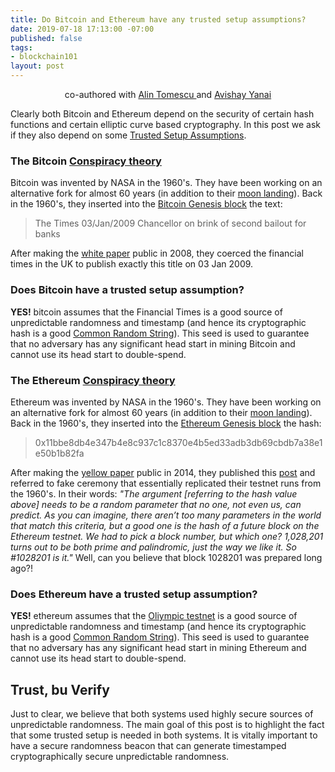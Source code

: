 ```yaml
---
title: Do Bitcoin and Ethereum have any trusted setup assumptions?
date: 2019-07-18 17:13:00 -07:00
published: false
tags:
- blockchain101
layout: post
---
```


<p align="center">
  co-authored with <a href="https://people.csail.mit.edu/alinush/">Alin Tomescu </a> and <a href="https://www.yanai.io/">Avishay Yanai</a>
</p>

Clearly both Bitcoin and Ethereum depend on the security of certain hash functions and certain elliptic curve based cryptography. In this post we ask if they also depend on some [Trusted Setup Assumptions](https://ittaiab.github.io/2019-07-18-setup-assumptions/).

### The Bitcoin [Conspiracy theory](https://en.wikipedia.org/wiki/Conspiracy_theory)

Bitcoin was invented by NASA in the 1960's. They have been working on an alternative fork for almost 60 years (in addition to their [moon landing](https://en.wikipedia.org/wiki/Moon_landing_conspiracy_theories)). Back in the 1960's, they inserted into the [Bitcoin Genesis block](https://en.bitcoin.it/wiki/Genesis_block) the text:  
>The Times 03/Jan/2009 Chancellor on brink of second bailout for banks

After making the [white paper](https://bitcoin.org/bitcoin.pdf) public in 2008, they coerced the financial times in the UK to publish exactly this title on 03 Jan 2009.

### Does Bitcoin have a trusted setup assumption?

**YES!** bitcoin assumes that the Financial Times is a good source of unpredictable randomness and timestamp (and hence its cryptographic hash is a good [Common Random String](https://en.wikipedia.org/wiki/Common_reference_string_model)). This seed is used to guarantee that no adversary has any significant head start in mining Bitcoin and cannot use its head start to double-spend.

### The Ethereum [Conspiracy theory](https://en.wikipedia.org/wiki/Conspiracy_theory)

Ethereum was invented by NASA in the 1960's. They have been working on an alternative fork for almost 60 years (in addition to their [moon landing](https://en.wikipedia.org/wiki/Moon_landing_conspiracy_theories)). Back in the 1960's, they inserted into the [Ethereum Genesis block](https://ethereum.stackexchange.com/questions/71804/what-is-the-meaning-of-ethereum-mainnet-genesis-block-extradata-value) the hash:  
>0x11bbe8db4e347b4e8c937c1c8370e4b5ed33adb3db69cbdb7a38e1e50b1b82fa

After making the [yellow paper](https://bitcoin.org/bitcoin.pdf) public in 2014, they published this [post](https://blog.ethereum.org/2015/07/27/final-steps/) and referred to fake ceremony that essentially replicated their testnet runs from the 1960's. In their words: *"The argument \[referring to the hash value above\] needs to be a random parameter that no one, not even us, can predict. As you can imagine, there aren’t too many parameters in the world that match this criteria, but a good one is the hash of a future block on the Ethereum testnet. We had to pick a block number, but which one? 1,028,201 turns out to be both prime and palindromic, just the way we like it. So #1028201 is it."* Well, can you believe that block 1028201 was prepared long ago?!

### Does Ethereum have a trusted setup assumption?

**YES!** ethereum assumes that the [Oliympic testnet](https://blog.ethereum.org/2015/05/09/olympic-frontier-pre-release/) is a good source of unpredictable randomness and timestamp (and hence its cryptographic hash is a good [Common Random String](https://en.wikipedia.org/wiki/Common_reference_string_model)). This seed is used to guarantee that no adversary has any significant head start in mining Ethereum and cannot use its head start to double-spend.

## Trust, bu Verify
Just to clear, we believe that both systems used highly secure sources of unpredictable randomness. The main goal of this post is to highlight the fact that some trusted setup is needed in both systems. It is vitally important to have a secure randomness beacon that can generate timestamped cryptographically secure unpredictable randomness.
